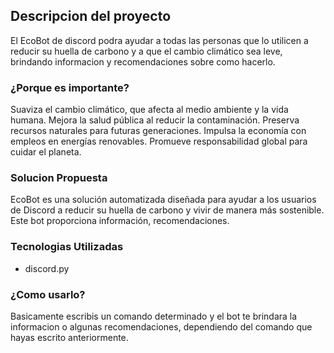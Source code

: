 ## Descripcion del proyecto
El EcoBot de discord podra ayudar a todas las personas que lo utilicen a reducir su huella de carbono y a que el cambio climático sea leve, brindando informacion y recomendaciones sobre como hacerlo.

### ¿Porque es importante?
Suaviza el cambio climático, que afecta al medio ambiente y la vida humana.
Mejora la salud pública al reducir la contaminación.
Preserva recursos naturales para futuras generaciones.
Impulsa la economía con empleos en energías renovables.
Promueve responsabilidad global para cuidar el planeta.

### Solucion Propuesta
EcoBot es una solución automatizada diseñada para ayudar a los usuarios de Discord a reducir su huella de carbono y vivir de manera más sostenible. Este bot proporciona información, recomendaciones.

### Tecnologias Utilizadas
- discord.py

### ¿Como usarlo?
Basicamente escribis un comando determinado y el bot te brindara la informacion o algunas recomendaciones, dependiendo del comando que hayas escrito anteriormente. 
